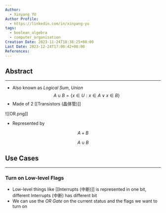 ```yaml
---
Author:
  - Xinyang YU
Author Profile:
  - https://linkedin.com/in/xinyang-yu
tags:
  - boolean_algebra
  - computer_organisation
Creation Date: 2023-11-24T18:38:25+08:00
Last Date: 2023-12-24T17:00:42+08:00
References: 
---
```

## Abstract
---
- Also known as *Logical Sum*, *Union* 
$$
A \cup B = \{x \in U:x\in A \lor x \in B \}
$$
- Made of 2 [[Transistors (晶体管)]]

![[OR.png]]
- Represented by

$$A+B$$

$$
A \cup B
$$

## Use Cases
---
### Turn on Low-level Flags
- Low-level things like [[Interrupts (中断)]] is represented in one bit, different Interrupts (中断) has different bit
- We can use the *OR Gate* on the current status and the flags we want to turn on 